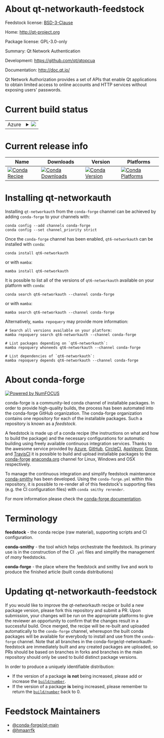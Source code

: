 About qt-networkauth-feedstock
==============================

Feedstock license: [BSD-3-Clause](https://github.com/conda-forge/qt-networkauth-feedstock/blob/main/LICENSE.txt)

Home: http://qt-project.org

Package license: GPL-3.0-only

Summary: Qt Network Authentication

Development: https://github.com/qt/qtopcua

Documentation: http://doc.qt.io/

Qt Network Authorization provides a set of APIs that enable Qt applications
to obtain limited access to online accounts and HTTP services without
exposing users' passwords.


Current build status
====================


<table>
    
  <tr>
    <td>Azure</td>
    <td>
      <details>
        <summary>
          <a href="https://dev.azure.com/conda-forge/feedstock-builds/_build/latest?definitionId=23373&branchName=main">
            <img src="https://dev.azure.com/conda-forge/feedstock-builds/_apis/build/status/qt-networkauth-feedstock?branchName=main">
          </a>
        </summary>
        <table>
          <thead><tr><th>Variant</th><th>Status</th></tr></thead>
          <tbody><tr>
              <td>linux_64</td>
              <td>
                <a href="https://dev.azure.com/conda-forge/feedstock-builds/_build/latest?definitionId=23373&branchName=main">
                  <img src="https://dev.azure.com/conda-forge/feedstock-builds/_apis/build/status/qt-networkauth-feedstock?branchName=main&jobName=linux&configuration=linux%20linux_64_" alt="variant">
                </a>
              </td>
            </tr><tr>
              <td>linux_aarch64</td>
              <td>
                <a href="https://dev.azure.com/conda-forge/feedstock-builds/_build/latest?definitionId=23373&branchName=main">
                  <img src="https://dev.azure.com/conda-forge/feedstock-builds/_apis/build/status/qt-networkauth-feedstock?branchName=main&jobName=linux&configuration=linux%20linux_aarch64_" alt="variant">
                </a>
              </td>
            </tr><tr>
              <td>osx_64</td>
              <td>
                <a href="https://dev.azure.com/conda-forge/feedstock-builds/_build/latest?definitionId=23373&branchName=main">
                  <img src="https://dev.azure.com/conda-forge/feedstock-builds/_apis/build/status/qt-networkauth-feedstock?branchName=main&jobName=osx&configuration=osx%20osx_64_" alt="variant">
                </a>
              </td>
            </tr><tr>
              <td>osx_arm64</td>
              <td>
                <a href="https://dev.azure.com/conda-forge/feedstock-builds/_build/latest?definitionId=23373&branchName=main">
                  <img src="https://dev.azure.com/conda-forge/feedstock-builds/_apis/build/status/qt-networkauth-feedstock?branchName=main&jobName=osx&configuration=osx%20osx_arm64_" alt="variant">
                </a>
              </td>
            </tr><tr>
              <td>win_64</td>
              <td>
                <a href="https://dev.azure.com/conda-forge/feedstock-builds/_build/latest?definitionId=23373&branchName=main">
                  <img src="https://dev.azure.com/conda-forge/feedstock-builds/_apis/build/status/qt-networkauth-feedstock?branchName=main&jobName=win&configuration=win%20win_64_" alt="variant">
                </a>
              </td>
            </tr>
          </tbody>
        </table>
      </details>
    </td>
  </tr>
</table>

Current release info
====================

| Name | Downloads | Version | Platforms |
| --- | --- | --- | --- |
| [![Conda Recipe](https://img.shields.io/badge/recipe-qt6--networkauth-green.svg)](https://anaconda.org/conda-forge/qt6-networkauth) | [![Conda Downloads](https://img.shields.io/conda/dn/conda-forge/qt6-networkauth.svg)](https://anaconda.org/conda-forge/qt6-networkauth) | [![Conda Version](https://img.shields.io/conda/vn/conda-forge/qt6-networkauth.svg)](https://anaconda.org/conda-forge/qt6-networkauth) | [![Conda Platforms](https://img.shields.io/conda/pn/conda-forge/qt6-networkauth.svg)](https://anaconda.org/conda-forge/qt6-networkauth) |

Installing qt-networkauth
=========================

Installing `qt-networkauth` from the `conda-forge` channel can be achieved by adding `conda-forge` to your channels with:

```
conda config --add channels conda-forge
conda config --set channel_priority strict
```

Once the `conda-forge` channel has been enabled, `qt6-networkauth` can be installed with `conda`:

```
conda install qt6-networkauth
```

or with `mamba`:

```
mamba install qt6-networkauth
```

It is possible to list all of the versions of `qt6-networkauth` available on your platform with `conda`:

```
conda search qt6-networkauth --channel conda-forge
```

or with `mamba`:

```
mamba search qt6-networkauth --channel conda-forge
```

Alternatively, `mamba repoquery` may provide more information:

```
# Search all versions available on your platform:
mamba repoquery search qt6-networkauth --channel conda-forge

# List packages depending on `qt6-networkauth`:
mamba repoquery whoneeds qt6-networkauth --channel conda-forge

# List dependencies of `qt6-networkauth`:
mamba repoquery depends qt6-networkauth --channel conda-forge
```


About conda-forge
=================

[![Powered by
NumFOCUS](https://img.shields.io/badge/powered%20by-NumFOCUS-orange.svg?style=flat&colorA=E1523D&colorB=007D8A)](https://numfocus.org)

conda-forge is a community-led conda channel of installable packages.
In order to provide high-quality builds, the process has been automated into the
conda-forge GitHub organization. The conda-forge organization contains one repository
for each of the installable packages. Such a repository is known as a *feedstock*.

A feedstock is made up of a conda recipe (the instructions on what and how to build
the package) and the necessary configurations for automatic building using freely
available continuous integration services. Thanks to the awesome service provided by
[Azure](https://azure.microsoft.com/en-us/services/devops/), [GitHub](https://github.com/),
[CircleCI](https://circleci.com/), [AppVeyor](https://www.appveyor.com/),
[Drone](https://cloud.drone.io/welcome), and [TravisCI](https://travis-ci.com/)
it is possible to build and upload installable packages to the
[conda-forge](https://anaconda.org/conda-forge) [anaconda.org](https://anaconda.org/)
channel for Linux, Windows and OSX respectively.

To manage the continuous integration and simplify feedstock maintenance
[conda-smithy](https://github.com/conda-forge/conda-smithy) has been developed.
Using the ``conda-forge.yml`` within this repository, it is possible to re-render all of
this feedstock's supporting files (e.g. the CI configuration files) with ``conda smithy rerender``.

For more information please check the [conda-forge documentation](https://conda-forge.org/docs/).

Terminology
===========

**feedstock** - the conda recipe (raw material), supporting scripts and CI configuration.

**conda-smithy** - the tool which helps orchestrate the feedstock.
                   Its primary use is in the construction of the CI ``.yml`` files
                   and simplify the management of *many* feedstocks.

**conda-forge** - the place where the feedstock and smithy live and work to
                  produce the finished article (built conda distributions)


Updating qt-networkauth-feedstock
=================================

If you would like to improve the qt-networkauth recipe or build a new
package version, please fork this repository and submit a PR. Upon submission,
your changes will be run on the appropriate platforms to give the reviewer an
opportunity to confirm that the changes result in a successful build. Once
merged, the recipe will be re-built and uploaded automatically to the
`conda-forge` channel, whereupon the built conda packages will be available for
everybody to install and use from the `conda-forge` channel.
Note that all branches in the conda-forge/qt-networkauth-feedstock are
immediately built and any created packages are uploaded, so PRs should be based
on branches in forks and branches in the main repository should only be used to
build distinct package versions.

In order to produce a uniquely identifiable distribution:
 * If the version of a package **is not** being increased, please add or increase
   the [``build/number``](https://docs.conda.io/projects/conda-build/en/latest/resources/define-metadata.html#build-number-and-string).
 * If the version of a package **is** being increased, please remember to return
   the [``build/number``](https://docs.conda.io/projects/conda-build/en/latest/resources/define-metadata.html#build-number-and-string)
   back to 0.

Feedstock Maintainers
=====================

* [@conda-forge/qt-main](https://github.com/orgs/conda-forge/teams/qt-main/)
* [@hmaarrfk](https://github.com/hmaarrfk/)

